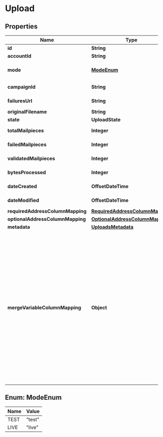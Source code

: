 

# Upload


## Properties

Name | Type | Description | Notes
------------ | ------------- | ------------- | -------------
**id** | **String** | Unique identifier prefixed with &#x60;upl_&#x60;. | 
**accountId** | **String** | Account ID that made the request | 
**mode** | [**ModeEnum**](#ModeEnum) | The environment in which the mailpieces were created. Today, will only be &#x60;live&#x60;. | 
**campaignId** | **String** | Campaign ID associated with the upload | 
**failuresUrl** | **String** | Url where your campaign mailpiece failures can be retrieved |  [optional]
**originalFilename** | **String** | Filename of the upload |  [optional]
**state** | **UploadState** |  | 
**totalMailpieces** | **Integer** | Total number of recipients for the campaign | 
**failedMailpieces** | **Integer** | Number of mailpieces that failed to create | 
**validatedMailpieces** | **Integer** | Number of mailpieces that were successfully created | 
**bytesProcessed** | **Integer** | Number of bytes processed in your CSV | 
**dateCreated** | **OffsetDateTime** | A timestamp in ISO 8601 format of the date the upload was created | 
**dateModified** | **OffsetDateTime** | A timestamp in ISO 8601 format of the date the upload was last modified | 
**requiredAddressColumnMapping** | [**RequiredAddressColumnMapping**](RequiredAddressColumnMapping.md) |  | 
**optionalAddressColumnMapping** | [**OptionalAddressColumnMapping**](OptionalAddressColumnMapping.md) |  | 
**metadata** | [**UploadsMetadata**](UploadsMetadata.md) |  | 
**mergeVariableColumnMapping** | **Object** | The mapping of column headers in your file to the merge variables present in your creative. See our &lt;a href&#x3D;\&quot;https://help.lob.com/print-and-mail/building-a-mail-strategy/campaign-or-triggered-sends/campaign-audience-guide#step-3-map-merge-variable-data-if-applicable-7\&quot; target&#x3D;\&quot;_blank\&quot;&gt;Campaign Audience Guide&lt;/a&gt; for additional details. &lt;br /&gt;If a merge variable has the same \&quot;name\&quot; as a \&quot;key\&quot; in the &#x60;requiredAddressColumnMapping&#x60; or &#x60;optionalAddressColumnMapping&#x60; objects, then they **CANNOT** have a different value in this object. If a different value is provided, then when the campaign is processing it will get overwritten with the mapped value present in the &#x60;requiredAddressColumnMapping&#x60; or &#x60;optionalAddressColumnMapping&#x60; objects. | 



## Enum: ModeEnum

Name | Value
---- | -----
TEST | &quot;test&quot;
LIVE | &quot;live&quot;




